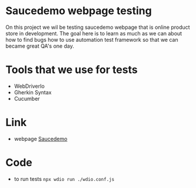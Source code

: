 # Saucedemo webpage testing
On this project we wil be testing saucedemo webpage that is online product store in development.
The goal here is to learn as much as we can about how to find bugs how to use automation test framework so that we can became great QA's one day.
 
# Tools that we use for tests
* WebDriverIo
* Gherkin Syntax
* Cucumber
# Link
*  webpage [Saucedemo](https://www.saucedemo.com/)
# Code
-  to run tests `npx wdio run ./wdio.conf.js`
